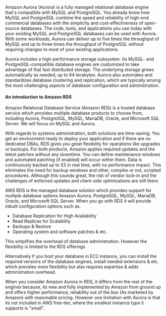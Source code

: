 Amazon Aurora (Aurora) is a fully managed relational database engine that's compatible with MySQL and PostgreSQL. You already know how MySQL and PostgreSQL combine the speed and reliability of high-end commercial databases with the simplicity and cost-effectiveness of open-source databases. The code, tools, and applications you use today with your existing MySQL and PostgreSQL databases can be used with Aurora. With some workloads, Aurora can deliver up to five times the throughput of MySQL and up to three times the throughput of PostgreSQL without requiring changes to most of your existing applications.

Aurora includes a high-performance storage subsystem. Its MySQL- and PostgreSQL-compatible database engines are customized to take advantage of that fast distributed storage. The underlying storage grows automatically as needed, up to 64 terabytes. Aurora also automates and standardizes database clustering and replication, which are typically among the most challenging aspects of database configuration and administration. 

#### An introduction to Amazon RDS

Amazon Relational Database Service (Amazon RDS) is a hosted database service which provides multiple database products to choose from, including Aurora, PostgreSQL, MySQL, MariaDB, Oracle, and Microsoft SQL Server. We will focus on MySQL and Aurora.

With regards to systems administration, both solutions are time-saving. You get an environment ready to deploy your application and if there are no dedicated DBAs, RDS gives you great flexibility for operations like upgrades or backups. For both products, Amazon applies required updates and the latest patches without any downtime. You can define maintenance windows and automated patching (if enabled) will occur within them. Data is continuously backed up to S3 in real time, with no performance impact. This eliminates the need for backup windows and other, complex or not, scripted procedures. Although this sounds great, the risk of vendor lock-in and the challenges of enforced updates and client-side optimizations are still there.

AWS RDS is the managed database solution which provides support for multiple database options Amazon Aurora, PostgreSQL, MySQL, MariaDB, Oracle, and Microsoft SQL Server. When you go with RDS it will provide inbuilt configuration options such as.

* Database Replication for High Availability  
* Read Replicas for Scalability  
* Backups & Restore  
* Operating system and software patches & etc.  

This simplifies the overhead of database administration. However the flexibility is limited to the RDS offerings.

Alternatively if you host your database in EC2 instance, you can install the required versions of the database engines, install needed extensions & etc. which provides more flexibility but also requires expertise & adds administration overhead.

When you consider Amazon Aurora in RDS, it differs from the rest of the engines because, its new and fully implemented by Amazon from ground up and offers higher performance, reliability out of the box (As marketed by Amazon) with reasonable pricing. However one limitation with Aurora is that its not included in AWS free-tier, where the smallest instance type it supports is "small".
